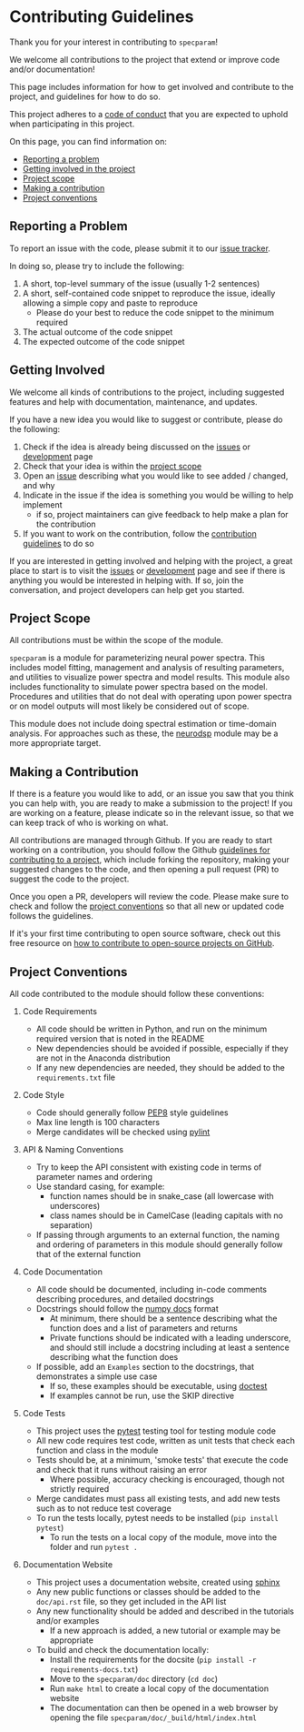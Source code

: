 # Contributing Guidelines

Thank you for your interest in contributing to `specparam`!

We welcome all contributions to the project that extend or improve code and/or documentation!

This page includes information for how to get involved and contribute to the project, and guidelines for how to do so.

This project adheres to a
[code of conduct](https://github.com/fooof-tools/fooof/blob/main/CODE_OF_CONDUCT.md)
that you are expected to uphold when participating in this project.

On this page, you can find information on:

* [Reporting a problem](#reporting-a-problem)
* [Getting involved in the project](#getting-involved)
* [Project scope](#project-scope)
* [Making a contribution](#making-a-contribution)
* [Project conventions](#project-conventions)

## Reporting a Problem

To report an issue with the code, please submit it to our
[issue tracker](https://github.com/fooof-tools/fooof/issues).

In doing so, please try to include the following:

1. A short, top-level summary of the issue (usually 1-2 sentences)
2. A short, self-contained code snippet to reproduce the issue, ideally allowing a simple copy and paste to reproduce
   - Please do your best to reduce the code snippet to the minimum required
3. The actual outcome of the code snippet
4. The expected outcome of the code snippet

## Getting Involved

We welcome all kinds of contributions to the project, including suggested features and help with documentation, maintenance, and updates.

If you have a new idea you would like to suggest or contribute, please do the following:

1. Check if the idea is already being discussed on the
   [issues](https://github.com/fooof-tools/fooof/issues) or
   [development](https://github.com/fooof-tools/Development) page
2. Check that your idea is within the [project scope](#project-scope)
3. Open an [issue](https://github.com/fooof-tools/fooof/issues) describing
   what you would like to see added / changed, and why
4. Indicate in the issue if the idea is something you would be willing to help implement
   - if so, project maintainers can give feedback to help make a plan for the contribution
5. If you want to work on the contribution, follow the [contribution guidelines](#making-a-contribution) to do so

If you are interested in getting involved and helping with the project, a great place to start is to visit the
[issues](https://github.com/fooof-tools/fooof/issues) or
[development](https://github.com/fooof-tools/Development) page
and see if there is anything you would be interested in helping with.
If so, join the conversation, and project developers can help get you started.

## Project Scope

All contributions must be within the scope of the module.

`specparam` is a module for parameterizing neural power spectra. This includes model fitting, management and analysis of resulting parameters, and utilities to visualize power spectra and model results. This module also includes functionality to simulate power spectra based on the model. Procedures and utilities that do not deal with operating upon power spectra or on model outputs will most likely be considered out of scope.

This module does not include doing spectral estimation or time-domain analysis. For approaches such as these, the [neurodsp](https://github.com/neurodsp-tools/neurodsp/) module may be a more appropriate target.

## Making a Contribution

If there is a feature you would like to add, or an issue you saw that you think you can help with, you are ready to make a submission to the project! If you are working on a feature, please indicate so in the relevant issue, so that we can keep track of who is working on what.

All contributions are managed through Github.
If you are ready to start working on a contribution, you should follow the Github
[guidelines for contributing to a project](https://docs.github.com/en/get-started/exploring-projects-on-github/contributing-to-a-project), which include forking the repository, making your suggested changes to the code, and then opening a pull request (PR) to suggest the code to the project.

Once you open a PR, developers will review the code. Please make sure to check and follow the
[project conventions](#project-conventions) so that all new or updated code follows the guidelines.

If it's your first time contributing to open source software, check out this free resource on
[how to contribute to open-source projects on GitHub](https://egghead.io/courses/how-to-contribute-to-an-open-source-project-on-github).

## Project Conventions

All code contributed to the module should follow these conventions:

1. Code Requirements
    * All code should be written in Python, and run on the minimum required version that is noted in the README
    * New dependencies should be avoided if possible, especially if they are not in the Anaconda distribution
    * If any new dependencies are needed, they should be added to the `requirements.txt` file

2. Code Style
    * Code should generally follow [PEP8](https://www.python.org/dev/peps/pep-0008/) style guidelines
    * Max line length is 100 characters
    * Merge candidates will be checked using [pylint](https://www.pylint.org)

3. API & Naming Conventions
    * Try to keep the API consistent with existing code in terms of parameter names and ordering
    * Use standard casing, for example:
         * function names should be in snake_case (all lowercase with underscores)
         * class names should be in CamelCase (leading capitals with no separation)
    * If passing through arguments to an external function, the naming and ordering of parameters in this module should generally follow that of the external function

4. Code Documentation
    * All code should be documented, including in-code comments describing procedures, and detailed docstrings
    * Docstrings should follow the [numpy docs](https://numpydoc.readthedocs.io/en/latest/format.html#docstring-standard) format
        * At minimum, there should be a sentence describing what the function does and a list of parameters and returns
        * Private functions should be indicated with a leading underscore, and should still include a docstring including at least a sentence describing what the function does
    * If possible, add an `Examples` section to the docstrings, that demonstrates a simple use case
        * If so, these examples should be executable, using [doctest](https://docs.python.org/3/library/doctest.html)
        * If examples cannot be run, use the SKIP directive

5. Code Tests
    * This project uses the [pytest](https://docs.pytest.org/en/latest/) testing tool for testing module code
    * All new code requires test code, written as unit tests that check each function and class in the module
    * Tests should be, at a minimum, 'smoke tests' that execute the code and check that it runs without raising an error
        * Where possible, accuracy checking is encouraged, though not strictly required
    * Merge candidates must pass all existing tests, and add new tests such as to not reduce test coverage
    * To run the tests locally, pytest needs to be installed (`pip install pytest`)
        * To run the tests on a local copy of the module, move into the folder and run `pytest .`

6. Documentation Website
    * This project uses a documentation website, created using [sphinx](https://www.sphinx-doc.org/)
    * Any new public functions or classes should be added to the `doc/api.rst` file, so they get included in the API list
    * Any new functionality should be added and described in the tutorials and/or examples
        * If a new approach is added, a new tutorial or example may be appropriate
    * To build and check the documentation locally:
        * Install the requirements for the docsite (`pip install -r requirements-docs.txt`)
        * Move to the `specparam/doc` directory (`cd doc`)
        * Run `make html` to create a local copy of the documentation website
        * The documentation can then be opened in a web browser by opening the file `specparam/doc/_build/html/index.html`

